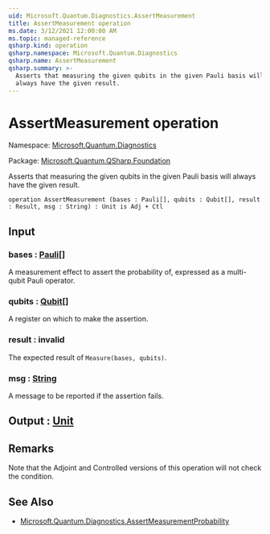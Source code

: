 ```yaml
---
uid: Microsoft.Quantum.Diagnostics.AssertMeasurement
title: AssertMeasurement operation
ms.date: 3/12/2021 12:00:00 AM
ms.topic: managed-reference
qsharp.kind: operation
qsharp.namespace: Microsoft.Quantum.Diagnostics
qsharp.name: AssertMeasurement
qsharp.summary: >-
  Asserts that measuring the given qubits in the given Pauli basis will
  always have the given result.
---
```


# AssertMeasurement operation

Namespace: [Microsoft.Quantum.Diagnostics](xref:Microsoft.Quantum.Diagnostics)

Package: [Microsoft.Quantum.QSharp.Foundation](https://nuget.org/packages/Microsoft.Quantum.QSharp.Foundation)


Asserts that measuring the given qubits in the given Pauli basis willalways have the given result.

```qsharp
operation AssertMeasurement (bases : Pauli[], qubits : Qubit[], result : Result, msg : String) : Unit is Adj + Ctl
```


## Input

### bases : [Pauli](xref:microsoft.quantum.lang-ref.pauli)[]

A measurement effect to assert the probability of, expressed as amulti-qubit Pauli operator.


### qubits : [Qubit](xref:microsoft.quantum.lang-ref.qubit)[]

A register on which to make the assertion.


### result : __invalid<Result>__

The expected result of `Measure(bases, qubits)`.


### msg : [String](xref:microsoft.quantum.lang-ref.string)

A message to be reported if the assertion fails.



## Output : [Unit](xref:microsoft.quantum.lang-ref.unit)



## Remarks

Note that the Adjoint and Controlled versions of this operation will notcheck the condition.

## See Also

- [Microsoft.Quantum.Diagnostics.AssertMeasurementProbability](xref:Microsoft.Quantum.Diagnostics.AssertMeasurementProbability)